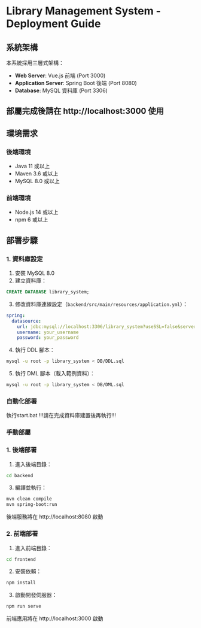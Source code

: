 # Library Management System - Deployment Guide

## 系統架構

本系統採用三層式架構：
- **Web Server**: Vue.js 前端 (Port 3000)
- **Application Server**: Spring Boot 後端 (Port 8080)
- **Database**: MySQL 資料庫 (Port 3306)

## 部屬完成後請在 http://localhost:3000 使用


## 環境需求

### 後端環境
- Java 11 或以上
- Maven 3.6 或以上
- MySQL 8.0 或以上

### 前端環境
- Node.js 14 或以上
- npm 6 或以上

## 部署步驟

### 1. 資料庫設定

1. 安裝 MySQL 8.0
2. 建立資料庫：
```sql
CREATE DATABASE library_system;
```

3. 修改資料庫連線設定（`backend/src/main/resources/application.yml`）：
```yaml
spring:
  datasource:
    url: jdbc:mysql://localhost:3306/library_system?useSSL=false&serverTimezone=UTC&allowPublicKeyRetrieval=true
    username: your_username
    password: your_password
```

4. 執行 DDL 腳本：
```bash
mysql -u root -p library_system < DB/DDL.sql
```

5. 執行 DML 腳本（載入範例資料）：
```bash
mysql -u root -p library_system < DB/DML.sql
```


### 自動化部署

執行start.bat  !!!請在完成資料庫建置後再執行!!!

### 手動部屬

### 1. 後端部署

1. 進入後端目錄：
```bash
cd backend
```


3. 編譯並執行：
```bash
mvn clean compile
mvn spring-boot:run
```

後端服務將在 http://localhost:8080 啟動

### 2. 前端部署

1. 進入前端目錄：
```bash
cd frontend
```

2. 安裝依賴：
```bash
npm install
```

3. 啟動開發伺服器：
```bash
npm run serve
```

前端應用將在 http://localhost:3000 啟動
